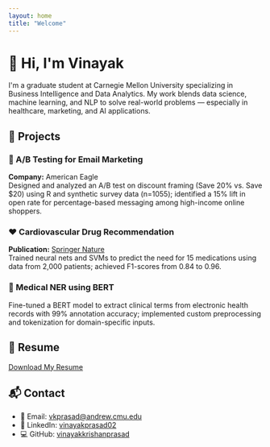```yaml
---
layout: home
title: "Welcome"
---
```


# 👋 Hi, I'm Vinayak

I'm a graduate student at Carnegie Mellon University specializing in Business Intelligence and Data Analytics. My work blends data science, machine learning, and NLP to solve real-world problems — especially in healthcare, marketing, and AI applications.

## 🧠 Projects

### 📧 A/B Testing for Email Marketing
**Company:** American Eagle  
Designed and analyzed an A/B test on discount framing (Save 20% vs. Save $20) using R and synthetic survey data (n=1055); identified a 15% lift in open rate for percentage-based messaging among high-income online shoppers.

### ❤️ Cardiovascular Drug Recommendation
**Publication:** [Springer Nature](https://link.springer.com/chapter/10.1007/978-981-99-3250-4_24)  
Trained neural nets and SVMs to predict the need for 15 medications using data from 2,000 patients; achieved F1-scores from 0.84 to 0.96.

### 🧾 Medical NER using BERT
Fine-tuned a BERT model to extract clinical terms from electronic health records with 99% annotation accuracy; implemented custom preprocessing and tokenization for domain-specific inputs.

## 📄 Resume
[Download My Resume](./vinayak_resume.pdf)

## 📬 Contact
- 📧 Email: [vkprasad@andrew.cmu.edu](mailto:vkprasad@andrew.cmu.edu)  
- 💼 LinkedIn: [vinayakprasad02](https://www.linkedin.com/in/vinayakprasad02)  
- 💻 GitHub: [vinayakkrishanprasad](https://github.com/vinayakkrishanprasad)
